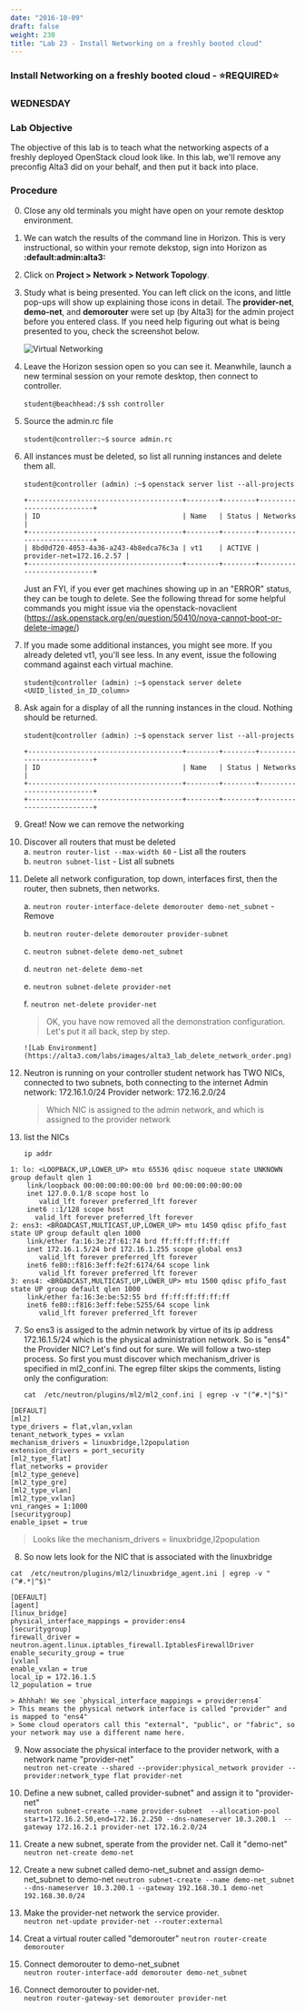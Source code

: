 ```yaml
---
date: "2016-10-09"
draft: false
weight: 230
title: "Lab 23 - Install Networking on a freshly booted cloud"
---
```


### Install Networking on a freshly booted cloud - &#x2B50;REQUIRED&#x2B50;

### WEDNESDAY

### Lab Objective

The objective of this lab is to teach what the networking aspects of a freshly deployed OpenStack cloud look like. In this lab, we'll remove any preconfig Alta3 did on your behalf, and then put it back into place.

### Procedure

0. Close any old terminals you might have open on your remote desktop environment.

0. We can watch the results of the command line in Horizon. This is very instructional, so within your remote dekstop, sign into Horizon as **:default:admin:alta3:**

0. Click on **Project > Network > Network Topology**.

0. Study what is being presented. You can left click on the icons, and little pop-ups will show up explaining those icons in detail. The **provider-net**, **demo-net**, and **demorouter** were set up (by Alta3) for the admin project before you entered class. If you need help figuring out what is being presented to you, check the screenshot below.

	![Virtual Networking](https://alta3.com/labs/images/alta3_lab_horizon_network_topology.png)

0. Leave the Horizon session open so you can see it. Meanwhile, launch a new terminal session on your remote desktop, then connect to controller.

    `student@beachhead:/$` `ssh controller`
    
0. Source the admin.rc file

    `student@controller:~$` `source admin.rc`

0. All instances must be deleted, so list all running instances and delete them all.

    `student@controller (admin) :~$` `openstack server list --all-projects`  

   ```
   +--------------------------------------+--------+--------+--------------------------+
   | ID                                   | Name   | Status | Networks                 |
   +--------------------------------------+--------+--------+--------------------------+
   | 8bd0d720-4053-4a36-a243-4b8edca76c3a | vt1    | ACTIVE | provider-net=172.16.2.57 |
   +--------------------------------------+--------+--------+--------------------------+
   ```
   >
   Just an FYI, if you ever get machines showing up in an "ERROR" status, they can be tough to delete. See the following thread for some helpful commands you might issue via the openstack-novaclient (https://ask.openstack.org/en/question/50410/nova-cannot-boot-or-delete-image/)
   
0. If you made some additional instances, you might see more. If you already deleted vt1, you'll see less. In any event, issue the following command against each virtual machine.

    `student@controller (admin) :~$` `openstack server delete <UUID_listed_in_ID_column>`

0. Ask again for a display of all the running instances in the cloud. Nothing should be returned.

    `student@controller (admin) :~$` `openstack server list --all-projects`  

   ```
   +--------------------------------------+--------+--------+--------------------------+
   | ID                                   | Name   | Status | Networks                 |
   +--------------------------------------+--------+--------+--------------------------+
   +--------------------------------------+--------+--------+--------------------------+
   ```

0. Great! Now we can remove the networking 

0. Discover all routers that must be deleted  
    a. `neutron router-list --max-width 60`  - List all the routers  
     b. `neutron subnet-list` - List all subnets  


4. Delete all network configuration, top down, interfaces first, then the router, then subnets, then networks.

    a. `neutron router-interface-delete demorouter demo-net_subnet`  - Remove 

    b. `neutron router-delete demorouter provider-subnet`    

    c. `neutron subnet-delete demo-net_subnet`

    d. `neutron net-delete demo-net`

    e. `neutron subnet-delete provider-net`

    f. `neutron net-delete provider-net`
   > OK, you have now removed all the demonstration configuration. Let's put it all back, step by step. 

	   ![Lab Environment](https://alta3.com/labs/images/alta3_lab_delete_network_order.png)


5. Neutron is running on your controller student network has TWO NICs, connected to two subnets, both connecting to the internet
   Admin network: 172.16.1.0/24
   Provider network: 172.16.2.0/24

   > Which NIC is assigned to the admin network, and which is assigned to the provider network

6. list the NICs

   `ip addr`

  ```
  1: lo: <LOOPBACK,UP,LOWER_UP> mtu 65536 qdisc noqueue state UNKNOWN group default qlen 1
      link/loopback 00:00:00:00:00:00 brd 00:00:00:00:00:00
      inet 127.0.0.1/8 scope host lo
         valid_lft forever preferred_lft forever
      inet6 ::1/128 scope host
        valid_lft forever preferred_lft forever
  2: ens3: <BROADCAST,MULTICAST,UP,LOWER_UP> mtu 1450 qdisc pfifo_fast state UP group default qlen 1000
      link/ether fa:16:3e:2f:61:74 brd ff:ff:ff:ff:ff:ff
      inet 172.16.1.5/24 brd 172.16.1.255 scope global ens3  
         valid_lft forever preferred_lft forever
      inet6 fe80::f816:3eff:fe2f:6174/64 scope link
         valid_lft forever preferred_lft forever
  3: ens4: <BROADCAST,MULTICAST,UP,LOWER_UP> mtu 1500 qdisc pfifo_fast state UP group default qlen 1000 
      link/ether fa:16:3e:be:52:55 brd ff:ff:ff:ff:ff:ff
      inet6 fe80::f816:3eff:febe:5255/64 scope link   
         valid_lft forever preferred_lft forever
  ```

7. So ens3 is assiged to the admin network by virtue of its ip address 172.16.1.5/24 which is the physical administration network. So is "ens4" the Provider NIC? Let's find out for sure. We will follow a two-step process. So first you must discover which mechanism_driver is specified in ml2_conf.ini. The egrep filter skips the comments, listing only the configuration:

      `cat  /etc/neutron/plugins/ml2/ml2_conf.ini | egrep -v "(^#.*|^$)"`

```
[DEFAULT]
[ml2]
type_drivers = flat,vlan,vxlan
tenant_network_types = vxlan
mechanism_drivers = linuxbridge,l2population
extension_drivers = port_security
[ml2_type_flat]
flat_networks = provider
[ml2_type_geneve]
[ml2_type_gre]
[ml2_type_vlan]
[ml2_type_vxlan]
vni_ranges = 1:1000
[securitygroup]
enable_ipset = true
```

  > Looks like the mechanism_drivers = linuxbridge,l2population  
8. So now lets look for the NIC that is associated with the linuxbridge

  `cat  /etc/neutron/plugins/ml2/linuxbridge_agent.ini | egrep -v "(^#.*|^$)"`

```
[DEFAULT]
[agent]
[linux_bridge]
physical_interface_mappings = provider:ens4
[securitygroup]
firewall_driver = neutron.agent.linux.iptables_firewall.IptablesFirewallDriver
enable_security_group = true
[vxlan]
enable_vxlan = true
local_ip = 172.16.1.5
l2_population = true
```

    > Ahhhah! We see `physical_interface_mappings = provider:ens4`  
    > This means the physical network interface is called "provider" and is mapped to "ens4"  
    > Some cloud operators call this "external", "public", or "fabric", so your network may use a different name here.


9. Now associate the physical interface to the provider network, with a network name "provider-net"  
  `neutron net-create --shared --provider:physical_network provider --provider:network_type flat provider-net`

10. Define a new subnet, called provider-subnet" and assign it to "provider-net"   
   `neutron subnet-create --name provider-subnet  --allocation-pool start=172.16.2.50,end=172.16.2.250 --dns-nameserver 10.3.200.1  --gateway 172.16.2.1 provider-net 172.16.2.0/24`

11. Create a new subnet, sperate from the provider net. Call it "demo-net"  
  `neutron net-create demo-net`

12. Create a new subnet called demo-net_subnet and assign demo-net_subnet to demo-net
  `neutron subnet-create --name demo-net_subnet --dns-nameserver 10.3.200.1 --gateway 192.168.30.1 demo-net 192.168.30.0/24`  

13.  Make the provider-net network the service provider.  
  `neutron net-update provider-net --router:external`

14.  Creat a virtual router called "demorouter"
  `neutron router-create demorouter`

15. Connect demorouter to demo-net_subnet  
  `neutron router-interface-add demorouter demo-net_subnet`


16.  Connect demorouter to povider-net.  
  `neutron router-gateway-set demorouter provider-net`
